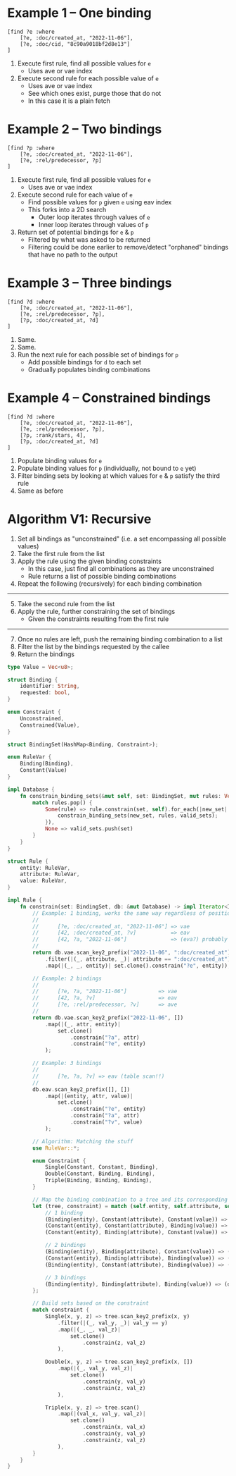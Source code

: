 # Example 1 – One binding

```
[find ?e :where
    [?e, :doc/created_at, "2022-11-06"],
    [?e, :doc/cid, "8c90a9018bf2d8e13"]
]
```

1. Execute first rule, find all possible values for `e`
    - Uses ave or vae index
2. Execute second rule for each possible value of `e`
    - Uses ave or vae index
    - See which ones exist, purge those that do not
    - In this case it is a plain fetch

# Example 2 – Two bindings

```
[find ?p :where
    [?e, :doc/created_at, "2022-11-06"],
    [?e, :rel/predecessor, ?p]
]
```

1. Execute first rule, find all possible values for `e`
    - Uses ave or vae index
2. Execute second rule for each value of `e`
    - Find possible values for `p` given `e` using eav index
    - This forks into a 2D search
        - Outer loop iterates through values of `e`
        - Inner loop iterates through values of `p`
3. Return set of potential bindings for `e` & `p`
    - Filtered by what was asked to be returned
    - Filtering could be done earlier to remove/detect
        "orphaned" bindings that have no path to the output

# Example 3 – Three bindings

```
[find ?d :where
    [?e, :doc/created_at, "2022-11-06"],
    [?e, :rel/predecessor, ?p],
    [?p, :doc/created_at, ?d]
]
```

1. Same.
2. Same.
3. Run the next rule for each possible set of bindings for `p`
    - Add possible bindings for `d` to each set
    - Gradually populates binding combinations

# Example 4 – Constrained bindings

```
[find ?d :where
    [?e, :doc/created_at, "2022-11-06"],
    [?e, :rel/predecessor, ?p],
    [?p, :rank/stars, 4],
    [?p, :doc/created_at, ?d]
]
```

1. Populate binding values for `e`
2. Populate binding values for `p` (individually, not bound to `e` yet)
3. Filter binding sets by looking at which values for `e` & `p` satisfy the third rule
4. Same as before

# Algorithm V1: Recursive

1. Set all bindings as "unconstrained" (i.e. a set encompassing all possible values)
2. Take the first rule from the list
3. Apply the rule using the given binding constraints
    - In this case, just find all combinations as they are unconstrained
    - Rule returns a list of possible binding combinations
4. Repeat the following (recursively) for each binding combination
---
5. Take the second rule from the list
6. Apply the rule, further constraining the set of bindings
    - Given the constraints resulting from the first rule
---
7. Once no rules are left, push the remaining binding combination to a list
8. Filter the list by the bindings requested by the callee
9. Return the bindings

```rust
type Value = Vec<u8>;

struct Binding {
    identifier: String,
    requested: bool,
}

enum Constraint {
    Unconstrained,
    Constrained(Value),
}

struct BindingSet(HashMap<Binding, Constraint>);

enum RuleVar {
    Binding(Binding),
    Constant(Value)
}

impl Database {
    fn constrain_binding_sets(&mut self, set: BindingSet, mut rules: Vec<Rule>, valid_sets: &mut Vec<BindingSet>) {
        match rules.pop() {
            Some(rule) => rule.constrain(set, self).for_each(|new_set| {
                constrain_binding_sets(new_set, rules, valid_sets);
            }),
            None => valid_sets.push(set)
        }
    }
}

struct Rule {
    entity: RuleVar,
    attribute: RuleVar,
    value: RuleVar,
}

impl Rule {
    fn constrain(set: BindingSet, db: &mut Database) -> impl Iterator<Item = BindingSet> {
        // Example: 1 binding, works the same way regardless of position. Just change the index we are using!
        //
        //      [?e, :doc/created_at, "2022-11-06"] => vae
        //      [42, :doc/created_at, ?v]           => eav
        //      [42, ?a, "2022-11-06"]              => (eva?) probably an unlikely use-case thus no dedicated index
        //
        return db.vae.scan_key2_prefix("2022-11-06", ":doc/created_at")
            .filter(|(_, attribute, _)| attribute == ":doc/created_at")
            .map(|(_, _, entity)| set.clone().constrain("?e", entity));

        // Example: 2 bindings
        //
        //      [?e, ?a, "2022-11-06"]          => vae
        //      [42, ?a, ?v]                    => eav
        //      [?e, :rel/predecessor, ?v]      => ave
        //
        return db.vae.scan_key2_prefix("2022-11-06", [])
            .map(|(_, attr, entity)|
                set.clone()
                    .constrain("?a", attr)
                    .constrain("?e", entity)
            );

        // Example: 3 bindings
        //
        //      [?e, ?a, ?v] => eav (table scan!!)
        //
        db.eav.scan_key2_prefix([], [])
            .map(|(entity, attr, value)|
                set.clone()
                    .constrain("?e", entity)
                    .constrain("?a", attr)
                    .constrain("?v", value)
            );

        // Algorithm: Matching the stuff
        use RuleVar::*;

        enum Constraint {
            Single(Constant, Constant, Binding),
            Double(Constant, Binding, Binding),
            Triple(Binding, Binding, Binding),
        }

        // Map the binding combination to a tree and its corresponding constraint type
        let (tree, constraint) = match (self.entity, self.attribute, self.value) {
            // 1 binding
            (Binding(entity), Constant(attribute), Constant(value)) => (db.vae, Single(value, attribute, entity)),
            (Constant(entity), Constant(attribute), Binding(value)) => (db.eav, Single(entity, attribute, value)),
            (Constant(entity), Binding(attribute), Constant(value)) => unimplemented!(),

            // 2 bindings
            (Binding(entity), Binding(attribute), Constant(value)) => (db.vae, Double(value, attribute, entity)),
            (Constant(entity), Binding(attribute), Binding(value)) => (db.eav, Double(entity, attribute, value)),
            (Binding(entity), Constant(attribute), Binding(value)) => (db.ave, Double(attribute, value, entity)),

            // 3 bindings
            (Binding(entity), Binding(attribute), Binding(value)) => (db.eav, Triple(entity, attribute, value)),
        };

        // Build sets based on the constraint
        match constraint {
            Single(x, y, z) => tree.scan_key2_prefix(x, y)
                .filter(|(_, val_y, _)| val_y == y)
                .map(|(_, _, val_z)|
                    set.clone()
                        .constrain(z, val_z)
                ),

            Double(x, y, z) => tree.scan_key2_prefix(x, [])
                .map(|(_, val_y, val_z)|
                    set.clone()
                        .constrain(y, val_y)
                        .constrain(z, val_z)
                ),

            Triple(x, y, z) => tree.scan()
                .map(|(val_x, val_y, val_z)|
                    set.clone()
                        .constrain(x, val_x)
                        .constrain(y, val_y)
                        .constrain(z, val_z)
                ),
        }
    }
}
```
